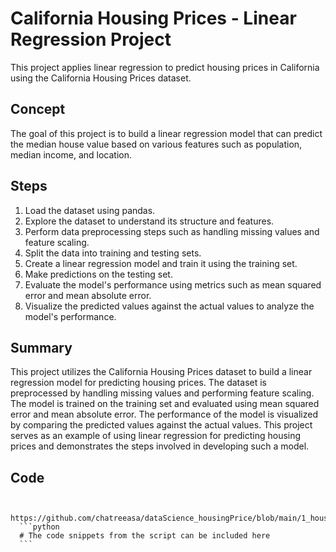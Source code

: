 <!DOCTYPE html>
<html>
<body>
  <h1>California Housing Prices - Linear Regression Project</h1>

  <p>This project applies linear regression to predict housing prices in California using the California Housing Prices dataset.</p>

  <h2>Concept</h2>

  <p>The goal of this project is to build a linear regression model that can predict the median house value based on various features such as population, median income, and location.</p>

  <h2>Steps</h2>

  <ol>
    <li>Load the dataset using pandas.</li>
    <li>Explore the dataset to understand its structure and features.</li>
    <li>Perform data preprocessing steps such as handling missing values and feature scaling.</li>
    <li>Split the data into training and testing sets.</li>
    <li>Create a linear regression model and train it using the training set.</li>
    <li>Make predictions on the testing set.</li>
    <li>Evaluate the model's performance using metrics such as mean squared error and mean absolute error.</li>
    <li>Visualize the predicted values against the actual values to analyze the model's performance.</li>
  </ol>

  <h2>Summary</h2>

  <p>This project utilizes the California Housing Prices dataset to build a linear regression model for predicting housing prices. The dataset is preprocessed by handling missing values and performing feature scaling. The model is trained on the training set and evaluated using mean squared error and mean absolute error. The performance of the model is visualized by comparing the predicted values against the actual values. This project serves as an example of using linear regression for predicting housing prices and demonstrates the steps involved in developing such a model.</p>

  <h2>Code</h2>

  <pre><code>
  https://github.com/chatreeasa/dataScience_housingPrice/blob/main/1_housingPrice.ipynb
  ```python
  # The code snippets from the script can be included here
  ```
  </code></pre>
</body>
</html>
